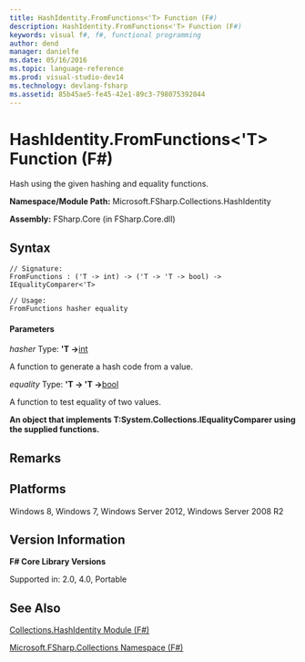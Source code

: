 ```yaml
---
title: HashIdentity.FromFunctions<'T> Function (F#)
description: HashIdentity.FromFunctions<'T> Function (F#)
keywords: visual f#, f#, functional programming
author: dend
manager: danielfe
ms.date: 05/16/2016
ms.topic: language-reference
ms.prod: visual-studio-dev14
ms.technology: devlang-fsharp
ms.assetid: 85b45ae5-fe45-42e1-89c3-798075392044 
---
```


# HashIdentity.FromFunctions<'T> Function (F#)

Hash using the given hashing and equality functions.

**Namespace/Module Path:** Microsoft.FSharp.Collections.HashIdentity

**Assembly:** FSharp.Core (in FSharp.Core.dll)


## Syntax

```
// Signature:
FromFunctions : ('T -> int) -> ('T -> 'T -> bool) -> IEqualityComparer<'T>

// Usage:
FromFunctions hasher equality
```

#### Parameters
*hasher*
Type: **'T -&gt;**[int](https://msdn.microsoft.com/library/025d5455-3622-4ea5-9573-3ecbd4ee1375)


A function to generate a hash code from a value.


*equality*
Type: **'T -&gt; 'T -&gt;**[bool](https://msdn.microsoft.com/library/89c0cf9c-49ce-4207-a3be-555851a67dd5)


A function to test equality of two values.



**An object that implements T:System.Collections.IEqualityComparer using the supplied functions.**
## Remarks

## Platforms
Windows 8, Windows 7, Windows Server 2012, Windows Server 2008 R2


## Version Information
**F# Core Library Versions**

Supported in: 2.0, 4.0, Portable




## See Also
[Collections.HashIdentity Module &#40;F&#35;&#41;](Collections.HashIdentity-Module-%5BFSharp%5D.md)

[Microsoft.FSharp.Collections Namespace &#40;F&#35;&#41;](Microsoft.FSharp.Collections-Namespace-%5BFSharp%5D.md)

